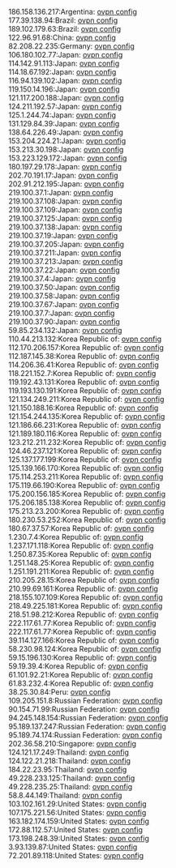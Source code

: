 186.158.136.217:Argentina: [ovpn config](vpn/186_158_136_217.ovpn)  
177.39.138.94:Brazil: [ovpn config](vpn/177_39_138_94.ovpn)  
189.102.179.63:Brazil: [ovpn config](vpn/189_102_179_63.ovpn)  
122.96.91.68:China: [ovpn config](vpn/122_96_91_68.ovpn)  
82.208.22.235:Germany: [ovpn config](vpn/82_208_22_235.ovpn)  
106.180.102.77:Japan: [ovpn config](vpn/106_180_102_77.ovpn)  
114.142.91.113:Japan: [ovpn config](vpn/114_142_91_113.ovpn)  
114.18.67.192:Japan: [ovpn config](vpn/114_18_67_192.ovpn)  
116.94.139.102:Japan: [ovpn config](vpn/116_94_139_102.ovpn)  
119.150.14.196:Japan: [ovpn config](vpn/119_150_14_196.ovpn)  
121.117.200.188:Japan: [ovpn config](vpn/121_117_200_188.ovpn)  
124.211.192.57:Japan: [ovpn config](vpn/124_211_192_57.ovpn)  
125.1.244.74:Japan: [ovpn config](vpn/125_1_244_74.ovpn)  
131.129.84.39:Japan: [ovpn config](vpn/131_129_84_39.ovpn)  
138.64.226.49:Japan: [ovpn config](vpn/138_64_226_49.ovpn)  
153.204.224.21:Japan: [ovpn config](vpn/153_204_224_21.ovpn)  
153.213.30.198:Japan: [ovpn config](vpn/153_213_30_198.ovpn)  
153.223.129.172:Japan: [ovpn config](vpn/153_223_129_172.ovpn)  
180.197.29.178:Japan: [ovpn config](vpn/180_197_29_178.ovpn)  
202.70.191.17:Japan: [ovpn config](vpn/202_70_191_17.ovpn)  
202.91.212.195:Japan: [ovpn config](vpn/202_91_212_195.ovpn)  
219.100.37.1:Japan: [ovpn config](vpn/219_100_37_1.ovpn)  
219.100.37.108:Japan: [ovpn config](vpn/219_100_37_108.ovpn)  
219.100.37.109:Japan: [ovpn config](vpn/219_100_37_109.ovpn)  
219.100.37.125:Japan: [ovpn config](vpn/219_100_37_125.ovpn)  
219.100.37.138:Japan: [ovpn config](vpn/219_100_37_138.ovpn)  
219.100.37.19:Japan: [ovpn config](vpn/219_100_37_19.ovpn)  
219.100.37.205:Japan: [ovpn config](vpn/219_100_37_205.ovpn)  
219.100.37.211:Japan: [ovpn config](vpn/219_100_37_211.ovpn)  
219.100.37.213:Japan: [ovpn config](vpn/219_100_37_213.ovpn)  
219.100.37.22:Japan: [ovpn config](vpn/219_100_37_22.ovpn)  
219.100.37.4:Japan: [ovpn config](vpn/219_100_37_4.ovpn)  
219.100.37.50:Japan: [ovpn config](vpn/219_100_37_50.ovpn)  
219.100.37.58:Japan: [ovpn config](vpn/219_100_37_58.ovpn)  
219.100.37.67:Japan: [ovpn config](vpn/219_100_37_67.ovpn)  
219.100.37.7:Japan: [ovpn config](vpn/219_100_37_7.ovpn)  
219.100.37.90:Japan: [ovpn config](vpn/219_100_37_90.ovpn)  
59.85.234.132:Japan: [ovpn config](vpn/59_85_234_132.ovpn)  
110.44.213.132:Korea Republic of: [ovpn config](vpn/110_44_213_132.ovpn)  
112.170.206.157:Korea Republic of: [ovpn config](vpn/112_170_206_157.ovpn)  
112.187.145.38:Korea Republic of: [ovpn config](vpn/112_187_145_38.ovpn)  
114.206.36.41:Korea Republic of: [ovpn config](vpn/114_206_36_41.ovpn)  
118.221.152.7:Korea Republic of: [ovpn config](vpn/118_221_152_7.ovpn)  
119.192.43.131:Korea Republic of: [ovpn config](vpn/119_192_43_131.ovpn)  
119.193.130.191:Korea Republic of: [ovpn config](vpn/119_193_130_191.ovpn)  
121.134.249.211:Korea Republic of: [ovpn config](vpn/121_134_249_211.ovpn)  
121.150.188.16:Korea Republic of: [ovpn config](vpn/121_150_188_16.ovpn)  
121.154.244.135:Korea Republic of: [ovpn config](vpn/121_154_244_135.ovpn)  
121.186.66.231:Korea Republic of: [ovpn config](vpn/121_186_66_231.ovpn)  
121.189.180.116:Korea Republic of: [ovpn config](vpn/121_189_180_116.ovpn)  
123.212.211.232:Korea Republic of: [ovpn config](vpn/123_212_211_232.ovpn)  
124.46.237.121:Korea Republic of: [ovpn config](vpn/124_46_237_121.ovpn)  
125.137.177.199:Korea Republic of: [ovpn config](vpn/125_137_177_199.ovpn)  
125.139.166.170:Korea Republic of: [ovpn config](vpn/125_139_166_170.ovpn)  
175.114.253.211:Korea Republic of: [ovpn config](vpn/175_114_253_211.ovpn)  
175.119.66.190:Korea Republic of: [ovpn config](vpn/175_119_66_190.ovpn)  
175.200.156.185:Korea Republic of: [ovpn config](vpn/175_200_156_185.ovpn)  
175.206.185.138:Korea Republic of: [ovpn config](vpn/175_206_185_138.ovpn)  
175.213.23.200:Korea Republic of: [ovpn config](vpn/175_213_23_200.ovpn)  
180.230.53.252:Korea Republic of: [ovpn config](vpn/180_230_53_252.ovpn)  
180.67.37.57:Korea Republic of: [ovpn config](vpn/180_67_37_57.ovpn)  
1.230.7.4:Korea Republic of: [ovpn config](vpn/1_230_7_4.ovpn)  
1.237.171.118:Korea Republic of: [ovpn config](vpn/1_237_171_118.ovpn)  
1.250.87.35:Korea Republic of: [ovpn config](vpn/1_250_87_35.ovpn)  
1.251.148.25:Korea Republic of: [ovpn config](vpn/1_251_148_25.ovpn)  
1.251.191.211:Korea Republic of: [ovpn config](vpn/1_251_191_211.ovpn)  
210.205.28.15:Korea Republic of: [ovpn config](vpn/210_205_28_15.ovpn)  
210.99.69.161:Korea Republic of: [ovpn config](vpn/210_99_69_161.ovpn)  
218.155.107.109:Korea Republic of: [ovpn config](vpn/218_155_107_109.ovpn)  
218.49.225.181:Korea Republic of: [ovpn config](vpn/218_49_225_181.ovpn)  
218.51.98.212:Korea Republic of: [ovpn config](vpn/218_51_98_212.ovpn)  
222.117.61.77:Korea Republic of: [ovpn config](vpn/222_117_61_77.ovpn)  
222.117.61.77:Korea Republic of: [ovpn config](vpn/222_117_61_77.ovpn)  
39.114.127.166:Korea Republic of: [ovpn config](vpn/39_114_127_166.ovpn)  
58.230.98.124:Korea Republic of: [ovpn config](vpn/58_230_98_124.ovpn)  
59.15.196.130:Korea Republic of: [ovpn config](vpn/59_15_196_130.ovpn)  
59.19.39.4:Korea Republic of: [ovpn config](vpn/59_19_39_4.ovpn)  
61.101.92.21:Korea Republic of: [ovpn config](vpn/61_101_92_21.ovpn)  
61.83.232.4:Korea Republic of: [ovpn config](vpn/61_83_232_4.ovpn)  
38.25.30.84:Peru: [ovpn config](vpn/38_25_30_84.ovpn)  
109.205.151.8:Russian Federation: [ovpn config](vpn/109_205_151_8.ovpn)  
90.154.71.99:Russian Federation: [ovpn config](vpn/90_154_71_99.ovpn)  
94.245.148.154:Russian Federation: [ovpn config](vpn/94_245_148_154.ovpn)  
95.189.137.247:Russian Federation: [ovpn config](vpn/95_189_137_247.ovpn)  
95.189.74.174:Russian Federation: [ovpn config](vpn/95_189_74_174.ovpn)  
202.36.58.210:Singapore: [ovpn config](vpn/202_36_58_210.ovpn)  
124.121.17.249:Thailand: [ovpn config](vpn/124_121_17_249.ovpn)  
124.122.21.218:Thailand: [ovpn config](vpn/124_122_21_218.ovpn)  
184.22.23.95:Thailand: [ovpn config](vpn/184_22_23_95.ovpn)  
49.228.233.125:Thailand: [ovpn config](vpn/49_228_233_125.ovpn)  
49.228.235.25:Thailand: [ovpn config](vpn/49_228_235_25.ovpn)  
58.8.44.149:Thailand: [ovpn config](vpn/58_8_44_149.ovpn)  
103.102.161.29:United States: [ovpn config](vpn/103_102_161_29.ovpn)  
107.175.221.56:United States: [ovpn config](vpn/107_175_221_56.ovpn)  
163.182.174.159:United States: [ovpn config](vpn/163_182_174_159.ovpn)  
172.88.112.57:United States: [ovpn config](vpn/172_88_112_57.ovpn)  
173.198.248.39:United States: [ovpn config](vpn/173_198_248_39.ovpn)  
3.93.139.87:United States: [ovpn config](vpn/3_93_139_87.ovpn)  
72.201.89.118:United States: [ovpn config](vpn/72_201_89_118.ovpn)  
